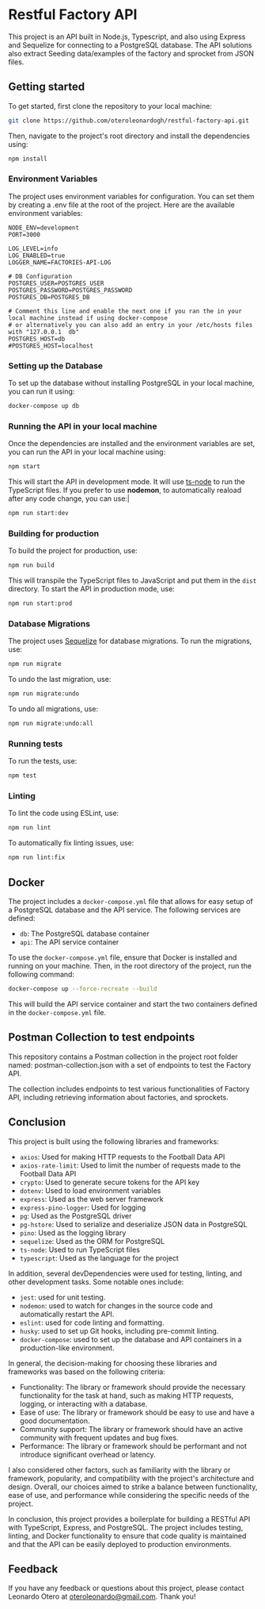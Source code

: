 # Restful Factory API

This project is an API built in Node.js, Typescript, and also using Express and Sequelize for connecting to a PostgreSQL database. The API solutions also extract Seeding data/examples of the factory and sprocket from JSON files.

## Getting started

To get started, first clone the repository to your local machine:

```bash
git clone https://github.com/oteroleonardogh/restful-factory-api.git
```

Then, navigate to the project's root directory and install the dependencies using:

```bash
npm install 
```

### Environment Variables

The project uses environment variables for configuration. You can set them by creating a .env file at the root of the project. Here are the available environment variables:

```dotenv
NODE_ENV=development
PORT=3000

LOG_LEVEL=info
LOG_ENABLED=true
LOGGER_NAME=FACTORIES-API-LOG

# DB Configuration
POSTGRES_USER=POSTGRES_USER
POSTGRES_PASSWORD=POSTGRES_PASSWORD
POSTGRES_DB=POSTGRES_DB

# Comment this line and enable the next one if you ran the in your local machine instead if using docker-compose
# or alternatively you can also add an entry in your /etc/hosts files with "127.0.0.1  db" 
POSTGRES_HOST=db
#POSTGRES_HOST=localhost
```

### Setting up the Database

To set up the database without installing PostgreSQL in your local machine, you can run it using:

```bash
docker-compose up db
```

### Running the API in your local machine

Once the dependencies are installed and the environment variables are set, you can run the API in your local machine using:

```bash
npm start
```

This will start the API in development mode. It will use [ts-node](https://github.com/TypeStrong/ts-node) to run the TypeScript files.
If you prefer to use **nodemon**, to automatically reaload after any code change, you can use:|

```bash
npm run start:dev
```

### Building for production

To build the project for production, use:

```bash
npm run build
```

This will transpile the TypeScript files to JavaScript and put them in the `dist` directory.
To start the API in production mode, use:

```bash
npm run start:prod
```

### Database Migrations

The project uses [Sequelize](https://sequelize.org/) for database migrations. To run the migrations, use:

```bash
npm run migrate
```

To undo the last migration, use:

```bash
npm run migrate:undo
```

To undo all migrations, use:

```bash
npm run migrate:undo:all
```

### Running tests

To run the tests, use:

```bash
npm test
```

### Linting

To lint the code using ESLint, use:

```bash
npm run lint
```

To automatically fix linting issues, use:

```bash
npm run lint:fix
```

## Docker

The project includes a `docker-compose.yml` file that allows for easy setup of a PostgreSQL database and the API service. The following services are defined:

- `db`: The PostgreSQL database container
- `api`: The API service container

To use the `docker-compose.yml` file, ensure that Docker is installed and running on your machine. Then, in the root directory of the project, run the following command:

```bash
docker-compose up --force-recreate --build
```

This will build the API service container and start the two containers defined in the `docker-compose.yml` file.

## Postman Collection to test endpoints

This repository contains a Postman collection in the project root folder named: postman-collection.json with a set of endpoints to test the Factory API.

The collection includes endpoints to test various functionalities of Factory API, including retrieving information about factories, and sprockets.

## Conclusion

This project is built using the following libraries and frameworks:

- `axios`: Used for making HTTP requests to the Football Data API
- `axios-rate-limit`: Used to limit the number of requests made to the Football Data API
- `crypto`: Used to generate secure tokens for the API key
- `dotenv`: Used to load environment variables
- `express`: Used as the web server framework
- `express-pino-logger`: Used for logging
- `pg`: Used as the PostgreSQL driver
- `pg-hstore`: Used to serialize and deserialize JSON data in PostgreSQL
- `pino`: Used as the logging library
- `sequelize`: Used as the ORM for PostgreSQL
- `ts-node`: Used to run TypeScript files
- `typescript`: Used as the language for the project

In addition, several devDependencies were used for testing, linting, and other development tasks. Some notable ones include:

- `jest`: used for unit testing.
- `nodemon`: used to watch for changes in the source code and automatically restart the API.
- `eslint`: used for code linting and formatting.
- `husky`: used to set up Git hooks, including pre-commit linting.
- `docker-compose`: used to set up the database and API containers in a production-like environment.

In general, the decision-making for choosing these libraries and frameworks was based on the following criteria:

- Functionality: The library or framework should provide the necessary functionality for the task at hand, such as making HTTP requests, logging, or interacting with a database.
- Ease of use: The library or framework should be easy to use and have a good documentation.
- Community support: The library or framework should have an active community with frequent updates and bug fixes.
- Performance: The library or framework should be performant and not introduce significant overhead or latency.

I also considered other factors, such as familiarity with the library or framework, popularity, and compatibility with the project's architecture and design. Overall, our choices aimed to strike a balance between functionality, ease of use, and performance while considering the specific needs of the project.

In conclusion, this project provides a boilerplate for building a RESTful API with TypeScript, Express, and PostgreSQL. The project includes testing, linting, and Docker functionality to ensure that code quality is maintained and that the API can be easily deployed to production environments.

## Feedback

If you have any feedback or questions about this project, please contact Leonardo Otero at oteroleonardo@gmail.com. Thank you!
